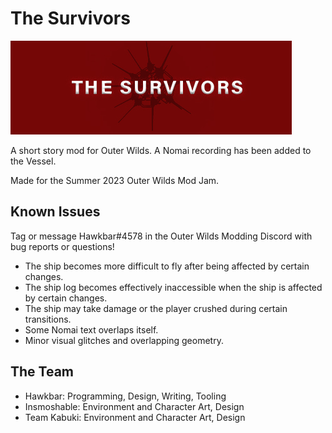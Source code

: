 # The Survivors

![A logo depicting a spiky object with text overlaid that says "The Survivors"](Logo.jpg)

A short story mod for Outer Wilds. A Nomai recording has been added to the Vessel.

Made for the Summer 2023 Outer Wilds Mod Jam.

## Known Issues

Tag or message Hawkbar#4578 in the Outer Wilds Modding Discord with bug reports or questions!

- The ship becomes more difficult to fly after being affected by certain changes.
- The ship log becomes effectively inaccessible when the ship is affected by certain changes.
- The ship may take damage or the player crushed during certain transitions.
- Some Nomai text overlaps itself.
- Minor visual glitches and overlapping geometry.

## The Team

- Hawkbar: Programming, Design, Writing, Tooling
- Insmoshable: Environment and Character Art, Design
- Team Kabuki: Environment and Character Art, Design
